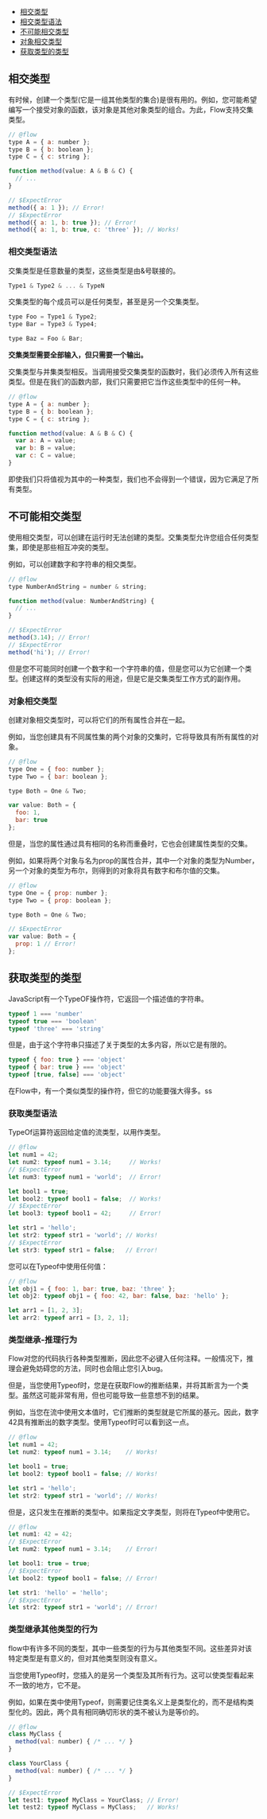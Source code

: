 * [相交类型](#相交类型)
* [相交类型语法](#相交类型语法)
* [不可能相交类型](#不可能相交类型)
* [对象相交类型](#对象相交类型)
* [获取类型的类型](#获取类型的类型)

## 相交类型

有时候，创建一个类型(它是一组其他类型的集合)是很有用的。例如，您可能希望编写一个接受对象的函数，该对象是其他对象类型的组合。为此，Flow支持交集类型。

```js
// @flow
type A = { a: number };
type B = { b: boolean };
type C = { c: string };

function method(value: A & B & C) {
  // ...
}

// $ExpectError
method({ a: 1 }); // Error!
// $ExpectError
method({ a: 1, b: true }); // Error!
method({ a: 1, b: true, c: 'three' }); // Works!
```

### 相交类型语法

交集类型是任意数量的类型，这些类型是由&号联接的。

```js
Type1 & Type2 & ... & TypeN
```

交集类型的每个成员可以是任何类型，甚至是另一个交集类型。

```js
type Foo = Type1 & Type2;
type Bar = Type3 & Type4;

type Baz = Foo & Bar;
```

**交集类型需要全部输入，但只需要一个输出。**

交集类型与并集类型相反。当调用接受交集类型的函数时，我们必须传入所有这些类型。但是在我们的函数内部，我们只需要把它当作这些类型中的任何一种。

```js
// @flow
type A = { a: number };
type B = { b: boolean };
type C = { c: string };

function method(value: A & B & C) {
  var a: A = value;
  var b: B = value;
  var c: C = value;
}
```

即使我们只将值视为其中的一种类型，我们也不会得到一个错误，因为它满足了所有类型。

## 不可能相交类型

使用相交类型，可以创建在运行时无法创建的类型。交集类型允许您组合任何类型集，即使是那些相互冲突的类型。

例如，可以创建数字和字符串的相交类型。

```js
// @flow
type NumberAndString = number & string;

function method(value: NumberAndString) {
  // ...
}

// $ExpectError
method(3.14); // Error!
// $ExpectError
method('hi'); // Error!
```

但是您不可能同时创建一个数字和一个字符串的值，但是您可以为它创建一个类型。创建这样的类型没有实际的用途，但是它是交集类型工作方式的副作用。

### 对象相交类型

创建对象相交类型时，可以将它们的所有属性合并在一起。

例如，当您创建具有不同属性集的两个对象的交集时，它将导致具有所有属性的对象。

```js
// @flow
type One = { foo: number };
type Two = { bar: boolean };

type Both = One & Two;

var value: Both = {
  foo: 1,
  bar: true
};
```

但是，当您的属性通过具有相同的名称而重叠时，它也会创建属性类型的交集。

例如，如果将两个对象与名为prop的属性合并，其中一个对象的类型为Number，另一个对象的类型为布尔，则得到的对象将具有数字和布尔值的交集。

```js
// @flow
type One = { prop: number };
type Two = { prop: boolean };

type Both = One & Two;

// $ExpectError
var value: Both = {
  prop: 1 // Error!
};
```

## 获取类型的类型

JavaScript有一个TypeOF操作符，它返回一个描述值的字符串。

```js
typeof 1 === 'number'
typeof true === 'boolean'
typeof 'three' === 'string'
```

但是，由于这个字符串只描述了关于类型的太多内容，所以它是有限的。

```js
typeof { foo: true } === 'object'
typeof { bar: true } === 'object'
typeof [true, false] === 'object'
```

在Flow中，有一个类似类型的操作符，但它的功能要强大得多。ss

### 获取类型语法

TypeOf运算符返回给定值的流类型，以用作类型。

```js
// @flow
let num1 = 42;
let num2: typeof num1 = 3.14;     // Works!
// $ExpectError
let num3: typeof num1 = 'world';  // Error!

let bool1 = true;
let bool2: typeof bool1 = false;  // Works!
// $ExpectError
let bool3: typeof bool1 = 42;     // Error!

let str1 = 'hello';
let str2: typeof str1 = 'world'; // Works!
// $ExpectError
let str3: typeof str1 = false;   // Error!
```

您可以在Typeof中使用任何值：

```js
// @flow
let obj1 = { foo: 1, bar: true, baz: 'three' };
let obj2: typeof obj1 = { foo: 42, bar: false, baz: 'hello' };

let arr1 = [1, 2, 3];
let arr2: typeof arr1 = [3, 2, 1];
```

### 类型继承-推理行为

Flow对您的代码执行各种类型推断，因此您不必键入任何注释。一般情况下，推理会避免妨碍您的方法，同时也会阻止您引入bug。

但是，当您使用Typeof时，您是在获取Flow的推断结果，并将其断言为一个类型。虽然这可能非常有用，但也可能导致一些意想不到的结果。

例如，当您在流中使用文本值时，它们推断的类型就是它所属的基元。因此，数字42具有推断出的数字类型。使用Typeof时可以看到这一点。

```js
// @flow
let num1 = 42;
let num2: typeof num1 = 3.14;    // Works!

let bool1 = true;
let bool2: typeof bool1 = false; // Works!

let str1 = 'hello';
let str2: typeof str1 = 'world'; // Works!
```

但是，这只发生在推断的类型中。如果指定文字类型，则将在Typeof中使用它。

```js
// @flow
let num1: 42 = 42;
// $ExpectError
let num2: typeof num1 = 3.14;    // Error!

let bool1: true = true;
// $ExpectError
let bool2: typeof bool1 = false; // Error!

let str1: 'hello' = 'hello';
// $ExpectError
let str2: typeof str1 = 'world'; // Error!
```

### 类型继承其他类型的行为

flow中有许多不同的类型，其中一些类型的行为与其他类型不同。这些差异对该特定类型是有意义的，但对其他类型则没有意义。

当您使用Typeof时，您插入的是另一个类型及其所有行为。这可以使类型看起来不一致的地方，它不是。

例如，如果在类中使用Typeof，则需要记住类名义上是类型化的，而不是结构类型化的。因此，两个具有相同确切形状的类不被认为是等价的。

```js
// @flow
class MyClass {
  method(val: number) { /* ... */ }
}

class YourClass {
  method(val: number) { /* ... */ }
}

// $ExpectError
let test1: typeof MyClass = YourClass; // Error!
let test2: typeof MyClass = MyClass;   // Works!
```